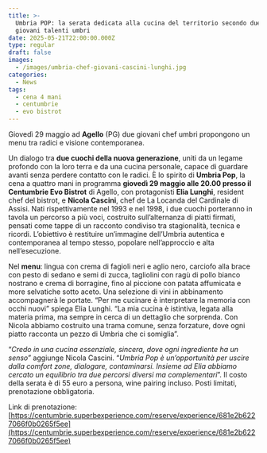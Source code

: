 ```yaml
---
title: >-
  Umbria POP: la serata dedicata alla cucina del territorio secondo due dei più
  giovani talenti umbri
date: 2025-05-21T22:00:00.000Z
type: regular
draft: false
images:
  - /images/umbria-chef-giovani-cascini-lunghi.jpg
categories:
  - News
tags:
  - cena 4 mani
  - centumbrie
  - evo bistrot
---
```


Giovedì 29 maggio ad **Agello** (PG) due giovani chef umbri propongono un menu tra radici e visione contemporanea.

Un dialogo tra **due cuochi della nuova generazione**, uniti da un legame profondo con la loro terra e da una cucina personale, capace di guardare avanti senza perdere contatto con le radici. È lo spirito di **Umbria Pop**, la cena a quattro mani in programma **giovedì 29 maggio alle 20.00 presso il Centumbrie Evo Bistrot** di Agello, con protagonisti **Elia Lunghi**, resident chef del bistrot, e **Nicola Cascini**, chef de La Locanda del Cardinale di Assisi. Nati rispettivamente nel 1993 e nel 1998, i due cuochi porteranno in tavola un percorso a più voci, costruito sull’alternanza di piatti firmati, pensati come tappe di un racconto condiviso tra stagionalità, tecnica e ricordi. L’obiettivo è restituire un’immagine dell’Umbria autentica e contemporanea al tempo stesso, popolare nell’approccio e alta nell’esecuzione.

Nel **menu**: lingua con crema di fagioli neri e aglio nero, carciofo alla brace con pesto di sedano e semi di zucca, tagliolini con ragù di pollo bianco nostrano e crema di borragine, fino al piccione con patata affumicata e more selvatiche sotto aceto. Una selezione di vini in abbinamento accompagnerà le portate. “Per me cucinare è interpretare la memoria con occhi nuovi” spiega Elia Lunghi. “La mia cucina è istintiva, legata alla materia prima, ma sempre in cerca di un dettaglio che sorprenda. Con Nicola abbiamo costruito una trama comune, senza forzature, dove ogni piatto racconta un pezzo di Umbria che ci somiglia”.

“*Credo in una cucina essenziale, sincera, dove ogni ingrediente ha un senso*” aggiunge Nicola Cascini. “*Umbria Pop è un’opportunità per uscire dalla comfort zone, dialogare, contaminarsi. Insieme ad Elia abbiamo cercato un equilibrio tra due percorsi diversi ma complementari*”. Il costo della serata è di 55 euro a persona, wine pairing incluso. Posti limitati, prenotazione obbligatoria.

Link di prenotazione: [https://centumbrie.superbexperience.com/reserve/experience/681e2b6227066f0b0265f5ee](https://centumbrie.superbexperience.com/reserve/experience/681e2b6227066f0b0265f5ee)
